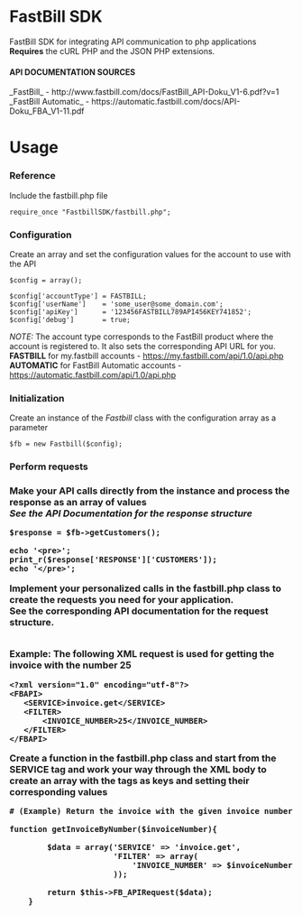 FastBill SDK
===========

FastBill SDK for integrating API communication to php applications
<br><b>Requires</b> the cURL PHP and the JSON PHP extensions.

<h4>API DOCUMENTATION SOURCES</h4>
_FastBill_ - http://www.fastbill.com/docs/FastBill_API-Doku_V1-6.pdf?v=1
<br>_FastBill Automatic_ - https://automatic.fastbill.com/docs/API-Doku_FBA_V1-11.pdf


Usage
=====

<h3>Reference</h3>


Include the fastbill.php file 


```
require_once "FastbillSDK/fastbill.php";
```

<h3>Configuration</h3>

Create an array and set the configuration values for the account to use with the API

```
$config = array();
            
$config['accountType'] = FASTBILL;
$config['userName']    = 'some_user@some_domain.com';
$config['apiKey']      = '123456FASTBILL789API456KEY741852';                        
$config['debug']       = true;
```

_NOTE:_ The account type corresponds to the FastBill product where the account is registered to. It also sets the corresponding API URL for you.<br>
<b>FASTBILL</b> for my.fastbill accounts - https://my.fastbill.com/api/1.0/api.php<br>
<b>AUTOMATIC</b> for FastBill Automatic accounts - https://automatic.fastbill.com/api/1.0/api.php<br>

<h3>Initialization</h3>

Create an instance of the _Fastbill_ class with the configuration array as a parameter

```
$fb = new Fastbill($config);
```

<h3>Perform requests<h3>

Make your API calls directly from the instance and process the response as an array of values
<br>_See the API Documentation for the response structure_

```
$response = $fb->getCustomers();

echo '<pre>';
print_r($response['RESPONSE']['CUSTOMERS']);
echo '</pre>';

```

Implement your personalized calls in the <b>fastbill.php</b> class to create the requests you need for your application.
<br>See the corresponding API documentation for the request structure.

<br>Example: The following XML request is used for getting the invoice with the number 25

```
<?xml version="1.0" encoding="utf-8"?>
<FBAPI>
   <SERVICE>invoice.get</SERVICE>
   <FILTER>
       <INVOICE_NUMBER>25</INVOICE_NUMBER>
   </FILTER>
</FBAPI>
```
Create a function in the <b>fastbill.php</b> class and start from the <b>SERVICE</b> tag and work your way through the XML body to create an array with the <b>tags</b> as <b>keys</b> and setting their corresponding values

```
# (Example) Return the invoice with the given invoice number

function getInvoiceByNumber($invoiceNumber){

        $data = array('SERVICE' => 'invoice.get',
                      'FILTER' => array(
                          'INVOICE_NUMBER' => $invoiceNumber
                      ));
                      
        return $this->FB_APIRequest($data);        
    }
```

